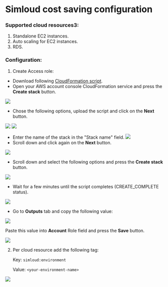 # Simloud cost saving configuration

### Supported cloud resources3:

1. Standalone EC2 instances.
2. Auto scaling for EC2 instances.
3. RDS.

### Configuration:

1. Create Access role:

- Download following [CloudFormation script](https://drive.google.com/file/d/1JCgKJ4DRPt2Ipm6cvELNQAaYlvB8LtRW/view?usp=sharing).
- Open your AWS account console CloudFormation service and press the **Create stack** button.

![](/home/simloud/IdeaProjects/simloud-docs/static/img/cost-saving/configuration/image1.png)

- Chose the following options, upload the script and click on the **Next** button.

![](/home/simloud/IdeaProjects/simloud-docs/static/img/cost-saving/configuration/image2.png)
![](/home/simloud/IdeaProjects/simloud-docs/static/img/cost-saving/configuration/image3.png)
- Enter the name of the stack in the "Stack name" field.
![](/home/simloud/IdeaProjects/simloud-docs/static/img/cost-saving/configuration/1.png)
- Scroll down and click again on the **Next** button.

 ![](/home/simloud/IdeaProjects/simloud-docs/static/img/cost-saving/configuration/image4.png)

- Scroll down and select the following options and press the **Create stack** button.

![](/home/simloud/IdeaProjects/simloud-docs/static/img/cost-saving/configuration/image5.png)

- Wait for a few minutes until the script completes (CREATE_COMPLETE status).

![](/home/simloud/IdeaProjects/simloud-docs/static/img/cost-saving/configuration/image6.png)

- Go to **Outputs** tab and copy the following value:

![](/home/simloud/IdeaProjects/simloud-docs/static/img/cost-saving/configuration/image7.png)

Paste this value into **Account** Role field and press the **Save** button.

![](/home/simloud/IdeaProjects/simloud-docs/static/img/cost-saving/configuration/image8.png)

2. Per cloud resource add the following tag:

   Key: `simloud:environment`

   Value: `<your-environment-name>`

![](/home/simloud/IdeaProjects/simloud-docs/static/img/cost-saving/configuration/image9.png)
